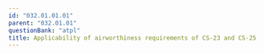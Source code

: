 ```yaml
---
id: "032.01.01.01"
parent: "032.01.01"
questionBank: "atpl"
title: Applicability of airworthiness requirements of CS-23 and CS-25
---
```

